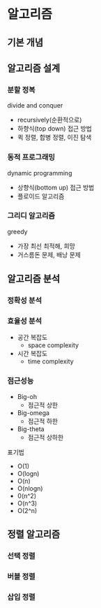 # 알고리즘

## 기본 개념

## 알고리즘 설계

### 분할 정복
divide and conquer
* recursively(순환적으로)
* 하향식(top down) 접근 방법
* 퀵 정렬, 합병 정렬, 이진 탐색

### 동적 프로그래밍
dynamic programming
* 상향식(bottom up) 접근 방법
* 플로이드 알고리즘

### 그리디 알고리즘
greedy 
* 가장 최선 최적해, 희망
* 거스름돈 문제, 배낭 문제

## 알고리즘 분석

### 정확성 분석

### 효율성 분석

* 공간 복잡도
  * space complexity
* 시간 복잡도 
  * time complexity

### 점근성능

* Big-oh
  * 점근적 상한
* Big-omega
  * 점근적 하한
* Big-theta
  * 점근적 상하한

표기법
* O(1)
* O(logn)
* O(n)
* O(nlogn)
* 0(n^2)
* O(n^3)
* O(2^n)

## 정렬 알고리즘

### 선택 정렬

### 버블 정렬

### 삽입 정렬
